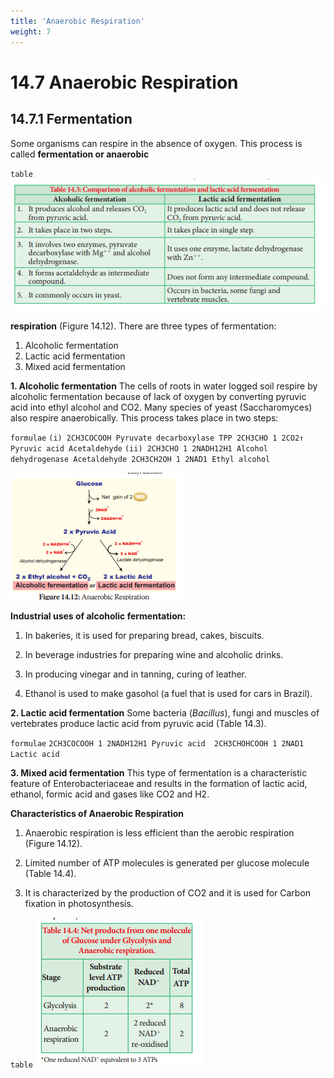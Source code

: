 ```yaml
---
title: 'Anaerobic Respiration'
weight: 7
---
```


# 14.7 Anaerobic Respiration 

## 14.7.1 Fermentation
Some organisms can respire in the absence of oxygen. This process is called **fermentation or anaerobic**

`table`
![](three.png)


**respiration** (Figure 14.12). There are three types of fermentation: 
1. Alcoholic fermentation 
2. Lactic acid fermentation 
3. Mixed acid fermentation


**1. Alcoholic fermentation** The cells of roots in water logged soil respire by alcoholic fermentation because of lack of oxygen by converting pyruvic acid into ethyl alcohol and CO2. Many species of yeast (Saccharomyces) also respire anaerobically. This process takes place in two steps:

`formulae`
`(i) 2CH3COCOOH Pyruvate decarboxylase TPP 2CH3CHO 1 2CO2↑ Pyruvic acid Acetaldehyde`
`(ii) 2CH3CHO 1 2NADH12H1 Alcohol dehydrogenase Acetaldehyde 2CH3CH2OH 1 2NAD1 Ethyl alcohol`

![Anaerobic Respiration](four.png "")

**Industrial uses of alcoholic fermentation:** 
1. In bakeries, it is used for preparing bread, cakes, biscuits. 

2. In beverage industries for preparing wine and alcoholic drinks. 

3. In producing vinegar and in tanning, curing of leather. 

4. Ethanol is used to make gasohol (a fuel that is used for cars in Brazil). 

**2. Lactic acid fermentation** Some bacteria (_Bacillus_), fungi and muscles of vertebrates produce lactic acid from pyruvic acid (Table 14.3).

`formulae`
`2CH3COCOOH 1 2NADH12H1 Pyruvic acid  2CH3CHOHCOOH 1 2NAD1 Lactic acid`

**3. Mixed acid fermentation** This type of fermentation is a characteristic feature of Enterobacteriaceae and results in the formation of lactic acid, ethanol, formic acid and gases like CO2 and H2.

**Characteristics of Anaerobic Respiration** 
1. Anaerobic respiration is less efficient than the aerobic respiration (Figure 14.12). 

2. Limited number of ATP molecules is generated per glucose molecule (Table 14.4). 

3. It is characterized by the production of CO2 and it is used for Carbon fixation in photosynthesis.

`table`
![](five.png)
